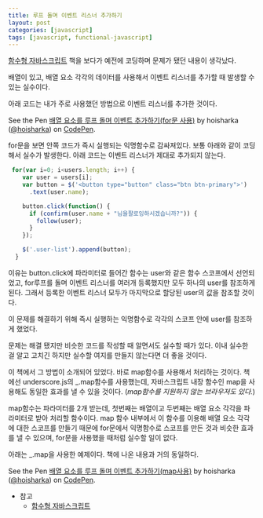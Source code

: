 ```yaml
---
title: 루프 돌며 이벤트 리스너 추가하기
layout: post
categories: [javascript]
tags: [javascript, functional-javascript]
---
```


[함수형 자바스크립트](http://www.insightbook.co.kr/book/programming-insight/%ED%95%A8%EC%88%98%ED%98%95-%EC%9E%90%EB%B0%94%EC%8A%A4%ED%81%AC%EB%A6%BD%ED%8A%B8-%ED%94%84%EB%A1%9C%EA%B7%B8%EB%9E%98%EB%B0%8D) 책을 보다가 예전에 코딩하며 문제가 됐던 내용이 생각났다.

배열이 있고, 배열 요소 각각의 데이터를 사용해서 이벤트 리스너를 추가할 때 발생할 수 있는 실수이다.

아래 코드는 내가 주로 사용했던 방법으로 이벤트 리스너를 추가한 것이다.
<p data-height="265" data-theme-id="0" data-slug-hash="wyoNaJ" data-default-tab="js,result" data-user="hoisharka" data-embed-version="2" data-pen-title="배열 요소를 루프 돌며 이벤트 추가하기(for문 사용)" class="codepen">See the Pen <a href="https://codepen.io/hoisharka/pen/wyoNaJ/">배열 요소를 루프 돌며 이벤트 추가하기(for문 사용)</a> by hoisharka (<a href="https://codepen.io/hoisharka">@hoisharka</a>) on <a href="https://codepen.io">CodePen</a>.</p>
<script async src="https://production-assets.codepen.io/assets/embed/ei.js"></script>

for문을 보면 안쪽 코드가 즉시 실행되는 익명함수로 감싸져있다. 보통 아래와 같이 코딩해서 실수가 발생한다. 아래 코드는 이벤트 리스너가 제대로 추가되지 않는다.

``` javascript
 for(var i=0; i<users.length; i++) {
    var user = users[i];
    var button = $('<button type="button" class="btn btn-primary">')
      .text(user.name);

    button.click(function() {
      if (confirm(user.name + "님을팔로잉하시겠습니까?")) {
        follow(user);
      }
    });

    $('.user-list').append(button);
  }
 ```

이유는 button.click에 파라미터로 들어간 함수는 user와 같은 함수 스코프에서 선언되었고, for루프를 돌며 이벤트 리스너를 여러개 등록했지만 모두 하나의 user를 참조하게 된다. 그래서 등록한 이벤트 리스너 모두가 마지막으로 할당된 user의 값을 참조할 것이다.

이 문제를 해결하기 위해 즉시 실행하는 익명함수로 각각의 스코프 안에 user를 참조하게 했었다.

문제는 해결 됐지만 비슷한 코드를 작성할 때 알면서도 실수할 때가 있다. 이내 실수한 걸 알고 고치긴 하지만 실수할 여지를 만들지 않는다면 더 좋을 것이다.

이 책에서 그 방법이 소개되어 있었다. 바로 map함수를 사용해서 처리하는 것이다. 책에선 underscore.js의 _.map함수를 사용했는데, 자바스크립트 내장 함수인 map을 사용해도 동일한 효과를 낼 수 있을 것이다. (*map함수를 지원하지 않는 브라우저도 있다.*)

map함수는 파라미터를 2개 받는데, 첫번째는 배열이고 두번째는 배열 요소 각각을 파라미터로 받아 처리할 함수이다. map 함수 내부에서 이 함수를 이용해 배열 요소 각각에 대한 스코프를 만들기 때문에 for문에서 익명함수로 스코프를 만든 것과 비슷한 효과를 낼 수 있으며, for문을 사용했을 때처럼 실수할 일이 없다.

아래는 _.map을 사용한 예제이다. 책에 나온 내용과 거의 동일하다.

<p data-height="265" data-theme-id="0" data-slug-hash="eVBbeG" data-default-tab="js,result" data-user="hoisharka" data-embed-version="2" data-pen-title="배열 요소를 루프 돌며 이벤트 추가하기(map사용)" class="codepen">See the Pen <a href="https://codepen.io/hoisharka/pen/eVBbeG/">배열 요소를 루프 돌며 이벤트 추가하기(map사용)</a> by hoisharka (<a href="https://codepen.io/hoisharka">@hoisharka</a>) on <a href="https://codepen.io">CodePen</a>.</p>
<script async src="https://production-assets.codepen.io/assets/embed/ei.js"></script>

* 참고
  - [함수형 자바스크립트](http://www.insightbook.co.kr/book/programming-insight/%ED%95%A8%EC%88%98%ED%98%95-%EC%9E%90%EB%B0%94%EC%8A%A4%ED%81%AC%EB%A6%BD%ED%8A%B8-%ED%94%84%EB%A1%9C%EA%B7%B8%EB%9E%98%EB%B0%8D)
